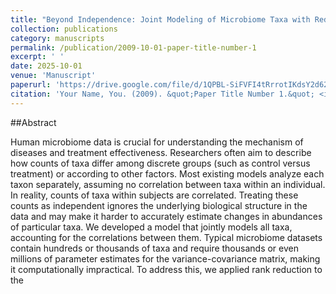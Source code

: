 ```yaml
---
title: "Beyond Independence: Joint Modeling of Microbiome Taxa with Reduced-Rank Correlation Structures"
collection: publications
category: manuscripts
permalink: /publication/2009-10-01-paper-title-number-1
excerpt: ' '
date: 2025-10-01
venue: 'Manuscript'
paperurl: 'https://drive.google.com/file/d/1QPBL-SiFVFI4tRrrotIKdsY2d62r50m5/view?usp=drive_link'
citation: 'Your Name, You. (2009). &quot;Paper Title Number 1.&quot; <i>Journal 1</i>. 1(1).'
---
```


##Abstract

Human microbiome data is crucial for understanding the mechanism of diseases and treatment
effectiveness. Researchers often aim to describe how counts of taxa differ among discrete groups
(such as control versus treatment) or according to other factors. Most existing models analyze
each taxon separately, assuming no correlation between taxa within an individual. In reality,
counts of taxa within subjects are correlated. Treating these counts as independent ignores the
underlying biological structure in the data and may make it harder to accurately estimate changes
in abundances of particular taxa. We developed a model that jointly models all taxa, accounting
for the correlations between them. Typical microbiome datasets contain hundreds or thousands
of taxa and require thousands or even millions of parameter estimates for the variance-covariance
matrix, making it computationally impractical. To address this, we applied rank reduction to the